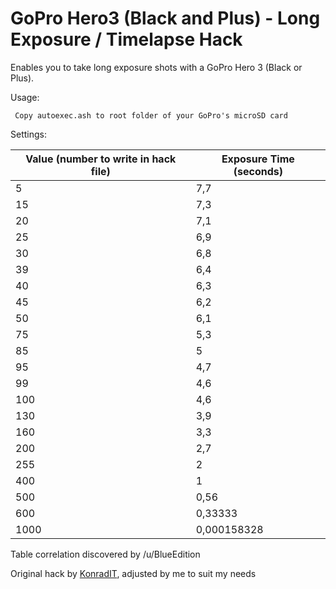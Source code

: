# GoPro Hero3 (Black and Plus) - Long Exposure / Timelapse Hack

Enables you to take long exposure shots with a GoPro Hero 3 (Black or Plus).

Usage:

`` Copy autoexec.ash to root folder of your GoPro's microSD card``

Settings:

<table>
<thead>
<tr>
<th>Value (number to write in hack file)</th>
<th>Exposure Time (seconds)</th>
</tr>
</thead>
<tbody>
<tr>
<td>5</td>
<td>7,7</td>
</tr>
<tr>
<td>15</td>
<td>7,3</td>
</tr>
<tr>
<td>20</td>
<td>7,1</td>
</tr>
<tr>
<td>25</td>
<td>6,9</td>
</tr>
<tr>
<td>30</td>
<td>6,8</td>
</tr>
<tr>
<td>39</td>
<td>6,4</td>
</tr>
<tr>
<td>40</td>
<td>6,3</td>
</tr>
<tr>
<td>45</td>
<td>6,2</td>
</tr>
<tr>
<td>50</td>
<td>6,1</td>
</tr>
<tr>
<td>75</td>
<td>5,3</td>
</tr>
<tr>
<td>85</td>
<td>5</td>
</tr>
<tr>
<td>95</td>
<td>4,7</td>
</tr>
<tr>
<td>99</td>
<td>4,6</td>
</tr>
<tr>
<td>100</td>
<td>4,6</td>
</tr>
<tr>
<td>130</td>
<td>3,9</td>
</tr>
<tr>
<td>160</td>
<td>3,3</td>
</tr>
<tr>
<td>200</td>
<td>2,7</td>
</tr>
<tr>
<td>255</td>
<td>2</td>
</tr>
<tr>
<td>400</td>
<td>1</td>
</tr>
<tr>
<td>500</td>
<td>0,56</td>
</tr>
<tr>
<td>600</td>
<td>0,33333</td>
</tr>
<tr>
<td>1000</td>
<td>0,000158328</td>
</tr></tbody></table>

Table correlation discovered by /u/BlueEdition

Original hack by [KonradIT](https://github.com/KonradIT), adjusted by me to suit my needs
